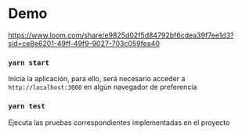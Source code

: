 # Demo

https://www.loom.com/share/e9825d02f5d84792bf6cdea39f7ee1d3?sid=ce8e6201-49ff-49f9-9027-703c059fea40

### `yarn start`

Inicia la aplicación, para ello, será necesario acceder a `http://localhost:3000` en algún navegador de preferencia

### `yarn test`

Ejecuta las pruebas correspondientes implementadas en el proyecto
